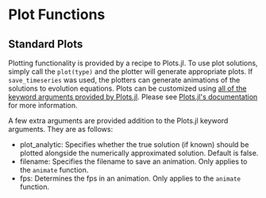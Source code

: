 # Plot Functions

## Standard Plots

Plotting functionality is provided by a recipe to Plots.jl. To
use plot solutions, simply call the `plot(type)` and the plotter will generate
appropriate plots. If `save_timeseries` was used, the plotters can
generate animations of the solutions to evolution equations.
Plots can be customized using [all of the keyword arguments
provided by Plots.jl](https://juliaplots.github.io/supported/). Please see [Plots.jl's documentation](https://juliaplots.github.io/) for more information.

A few extra arguments are provided addition to the Plots.jl keyword arguments. They are as follows:

* plot_analytic: Specifies whether the true solution (if known) should be plotted alongside
  the numerically approximated solution. Default is false.
* filename: Specifies the filename to save an animation. Only applies to the `animate` function.
* fps: Determines the fps in an animation. Only applies to the `animate` function.
